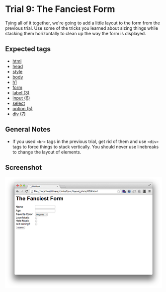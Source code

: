 Trial 9: The Fanciest Form
==========================
Tying all of it together, we're going to add a little layout to the form from the previous trial. Use some of the tricks you learned about sizing things while stacking them horizontally to clean up the way the form is displayed.

Expected tags
-------------
* [html](https://developer.mozilla.org/en-US/docs/Web/HTML/Element/html)
* [head](https://developer.mozilla.org/en-US/docs/Web/HTML/Element/head)
* [style](https://developer.mozilla.org/en-US/docs/Web/HTML/Element/style)
* [body](https://developer.mozilla.org/en-US/docs/Web/HTML/Element/body)
* [h1](https://developer.mozilla.org/en-US/docs/Web/HTML/Element/Heading_Elements)
* [form](https://developer.mozilla.org/en-US/docs/Web/HTML/Element/form)
* [label (3)](https://developer.mozilla.org/en-US/docs/Web/HTML/Element/label)
* [input (6)](https://developer.mozilla.org/en-US/docs/Web/HTML/Element/input)
* [select](https://developer.mozilla.org/en-US/docs/Web/HTML/Element/select)
* [option (5)](https://developer.mozilla.org/en-US/docs/Web/HTML/Element/option)
* [div (7)](https://developer.mozilla.org/en-US/docs/Web/HTML/Element/div)

General Notes
-------------
* If you used `<br>` tags in the previous trial, get rid of them and use `<div>` tags to force things to stack vertically. You should never use linebreaks to change the layout of elements.

Screenshot
----------
![That wasn't funny.](screens/009.png?raw=true)
